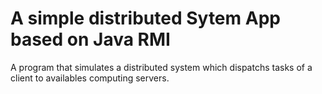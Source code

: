 # A simple distributed Sytem App based on Java RMI
A program that simulates a distributed system which dispatchs tasks of a client to availables computing servers.
